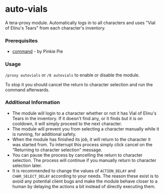 # auto-vials

A tera-proxy module. Automatically logs in to all characters and uses "Vial of Elinu's Tears" from each character's inventory.

### Prerequisites

* [command](https://github.com/pinkipi/command) - by Pinkie Pie

### Usage

`/proxy autovials` or `/8 autovials` to enable or disable the module.

To stop it you should cancel the return to character selection and run the command afterwards.

### Additional Information

* The module will login to a character whether or not it has Vial of Elinu's Tears in the inventory. If it doesn't find any, or it finds but it is on cooldown, it will simply proceed to the next character.
* The module will prevent you from selecting a character manually while it is running, for additional safety.
* When the module has finished its job, it will return to the character it was started from. To interrupt this process simply click cancel on the "Returning to character selection" message.
* You can pause the process by cancelling the return to character selection. The process will continue if you manually return to character selection later.
* It is recommended to change the values of `ACTION_DELAY` and `CHAR_SELECT_DELAY` according to your needs. The reason these exist is to avoid any potential client bugs and make the module behave closer to a human by delaying the actions a bit instead of directly executing them.
